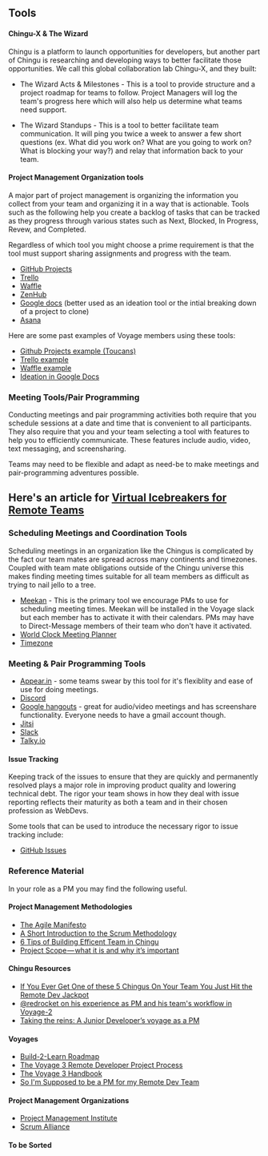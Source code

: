 ## Tools

#### Chingu-X & The Wizard

Chingu is a platform to launch opportunities for developers, but another part of Chingu is researching and developing ways to better facilitate those opportunities. We call this global collaboration lab Chingu-X, and they built: 

* The Wizard Acts & Milestones - This is a tool to provide structure and a project roadmap for teams to follow. Project Managers will log the team's progress here which will also help us determine what teams need support. 

* The Wizard Standups - This is a tool to better facilitate team communication. It will ping you twice a week to answer a few short questions (ex. What did you work on? What are you going to work on? What is blocking your way?) and relay that information back to your team. 


#### Project Management Organization tools

A major part of project management is organizing the information you collect
from your team and organizing it in a way that is actionable. Tools such as the
following help you create a backlog of tasks that can be tracked as they 
progress through various states such as Next, Blocked, In Progress, Revew, and
Completed.

Regardless of which tool you might choose a prime requirement is that the tool
must support sharing assignments and progress with the team.

- [GitHub Projects](https://help.github.com/articles/about-project-boards/)
- [Trello](www.trello.com)
- [Waffle](www.waffle.io)
- [ZenHub](https://www.zenhub.com/)
- [Google docs](https://docs.google.com/) (better used as an ideation tool or the intial breaking down of a project to clone)
- [Asana](www.asana.com)

Here are some past examples of Voyage members using these tools: 

- [Github Projects example (Toucans)](https://github.com/chingu-voyage3/toucans-06/projects/1)
- [Trello example](https://trello.com/b/91AF3Eh9/chingu-project-example)
- [Waffle example](https://waffle.io/chingu-voyage3/ideanebulae)
- [Ideation in Google Docs](https://docs.google.com/document/d/1rrNIb8j0Ixcv5xE0wIMOxoIbTQABwC9SwqqJVe5ruDM/edit?usp=sharing)


### Meeting Tools/Pair Programming

Conducting meetings and pair programming activities both require that you
schedule sessions at a date and time that is convenient to all
participants. They also require that you and your team selecting a tool 
with features to help you to efficiently communicate. These features include
audio, video, text messaging, and screensharing. 

Teams may need to be flexible and adapt as need-be to make meetings and pair-programming adventures possible.

Here's an article for [Virtual Icebreakers for Remote Teams](https://www.collaborationsuperpowers.com/44-icebreakers-for-virtual-teams/)  
- 

### Scheduling Meetings and Coordination Tools

Scheduling meetings in an organization like the Chingus is complicated by the
fact our team mates are spread across many continents and timezones. Coupled
with team mate obligations outside of the Chingu universe this makes finding
meeting times suitable for all team members as difficult as trying to nail
jello to a tree.

- [Meekan](https://meekan.com/) - This is the primary tool we encourage PMs to use for scheduling meeting times. Meekan will be installed in the Voyage slack but each member has to activate it with their calendars. PMs may have to Direct-Message members of their team who don't have it activated. 
- [World Clock Meeting Planner](https://www.timeanddate.com/worldclock/meeting.html)
- [Timezone](http://timezone.me/en/meeting-planner)

### Meeting & Pair Programming Tools

- [Appear.in](https://appear.in/) - some teams swear by this tool for it's flexiblity and ease of use for doing meetings.
- [Discord](https://discord.com) 
- [Google hangouts](https://hangouts.google.com/) - great for audio/video meetings and has screenshare functionality. Everyone needs to have a gmail account though.
- [Jitsi](https://meet.jit.si)
- [Slack](https://slack.com) 
- [Talky.io](https://talky.io) 

#### Issue Tracking

Keeping track of the issues to ensure that they are quickly and permanently
resolved plays a major role in improving product quality and lowering technical
debt. The rigor your team shows in how they deal with issue reporting reflects
their maturity as both a team and in their chosen profession as WebDevs.

Some tools that can be used to introduce the necessary rigor to issue tracking
include:

- [GitHub Issues](https://guides.github.com/features/issues/)

### Reference Material

In your role as a PM you may find the following useful.

#### Project Management Methodologies

- [The Agile Manifesto](http://agilemanifesto.org/)
- [A Short Introduction to the Scrum Methodology](https://medium.com/chingu/a-short-introduction-to-the-scrum-methodology-7a23431b9f17)
- [6 Tips of Building Efficent Team in Chingu](https://medium.com/chingu/6-tips-of-building-efficient-team-in-chingu-3477c2f7305b)
- [Project Scope — what it is and why it’s important](https://medium.com/chingu/project-scope-what-it-is-and-why-its-important-1a07c8e07dbf)

#### Chingu Resources

- [If You Ever Get One of these 5 Chingus On Your Team You Just Hit the Remote Dev Jackpot](https://medium.com/chingu/if-you-ever-get-one-these-5-chingus-on-your-team-you-just-hit-the-remote-dev-jackpot-79a1e22de12a)
- [@redrocket on his experience as PM and his team's workflow in Voyage-2](https://youtu.be/6TsFBW-c6to)
- [Taking the reins: A Junior Developer’s voyage as a PM](https://medium.com/chingu/taking-the-reins-a-junior-developers-voyage-as-a-pm-c2883ae04467)


#### Voyages

- [Build-2-Learn Roadmap](https://medium.com/chingu/voyage-build-2-learn-roadmap-ba4e25dda59e)
- [The Voyage 3 Remote Developer Project Process](https://medium.com/chingu/the-voyage-3-remote-developer-project-process-2eda5aea2d51)
- [The Voyage 3 Handbook](https://medium.com/chingu/the-voyage-3-handbook-1487c688a17a)
- [So I'm Supposed to be a PM for my Remote Dev Team](https://medium.com/@tropicalchancer/so-im-supposed-to-be-a-project-manager-for-my-remote-dev-team-what-the-do-i-do-4fb8a244b85f)

#### Project Management Organizations

- [Project Management Institute](https://www.pmi.org/)
- [Scrum Alliance](https://scrumalliance.org)


#### To be Sorted
